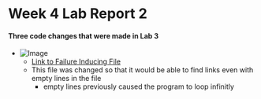 # Week 4 Lab Report 2

#### Three code changes that were made in Lab 3

- ![Image](https://cdn.discordapp.com/attachments/852041958067273761/967897825650298900/unknown.png)
  - [Link to Failure Inducing File](https://raw.githubusercontent.com/ozheng7/markdown-parser/a895b0db7147c2f8786d2d1173145e0f79477277/test-file.md) 
  - This file was changed so that it would be able to find links even with empty lines in the file
    - empty lines previously caused the program to loop infinitly
